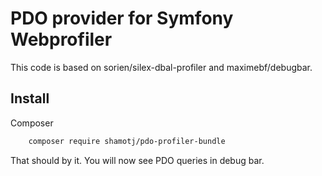 # PDO provider for Symfony Webprofiler

This code is based on sorien/silex-dbal-profiler and maximebf/debugbar.

## Install

Composer

```bash
    composer require shamotj/pdo-profiler-bundle
```
That should by it. You will now see PDO queries in debug bar.